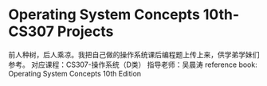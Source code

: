 # Operating System Concepts 10th-CS307 Projects

前人种树，后人乘凉。我把自己做的操作系统课后编程题上传上来，供学弟学妹们参考。
对应课程：CS307-操作系统（D类）
指导老师：吴晨涛
reference book: Operating System Concepts 10th Edition
